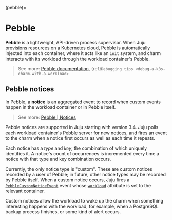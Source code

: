 (pebble)=
# Pebble

**Pebble** is a lightweight, API-driven process supervisor. When Juju provisions resources on a Kubernetes cloud, Pebble is automatically injected into each container, where it acts like an `init` system, and  charm interacts with its workload through the workload container's Pebble.


> See more: [Pebble documentation](https://canonical-pebble.readthedocs-hosted.com/en/latest/), {ref}`Debugging tips <debug-a-k8s-charm-with-a-workload>`


## Pebble notices

In Pebble, a **notice** is an aggregated event to record when custom events happen in the workload container or in Pebble itself.

> See more: [Pebble | Notices](https://canonical-pebble.readthedocs-hosted.com/en/latest/reference/notices/#)

Pebble notices are supported in Juju starting with version 3.4. Juju polls each workload container's Pebble server for new notices, and fires an event to the charm when a notice first occurs as well as each time it repeats.

Each notice has a *type* and *key*, the combination of which uniquely identifies it. A notice's count of occurrences is incremented every time a notice with that type and key combination occurs.

Currently, the only notice type is "custom". These are custom notices recorded by a user of Pebble; in future, other notice types may be recorded by Pebble itself. When a custom notice occurs, Juju fires a [`PebbleCustomNoticeEvent`](https://ops.readthedocs.io/en/latest/#ops.PebbleCustomNoticeEvent) event whose [`workload`](https://ops.readthedocs.io/en/latest/#ops.WorkloadEvent.workload) attribute is set to the relevant container.

Custom notices allow the workload to wake up the charm when something interesting happens with the workload, for example, when a PostgreSQL backup process finishes, or some kind of alert occurs.
